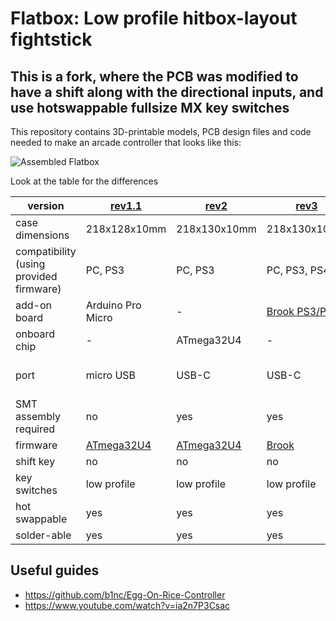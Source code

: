 # Flatbox: Low profile hitbox-layout fightstick
## This is a fork, where the PCB was modified to have a shift along with the directional inputs, and use hotswappable fullsize MX key switches

This repository contains 3D-printable models, PCB design files and code needed to make an arcade controller that looks like this:

![Assembled Flatbox](hardware-rev2/images/Flatbox-rev2b-finished-product.jpg)

Look at the table for the differences

version | [rev1.1](hardware-rev1.1) | [rev2](hardware-rev2) | [rev3](hardware-rev3) | [rev4](hardware-rev4) | [shift](hardware-shift-rev2)
------- | ------------------------- | --------------------- | --------------------- | --------------------- | ----
case dimensions | 218x128x10mm | 218x130x10mm | 218x130x10mm | 218x130x10mm | 227.14x120x?mm
compatibility (using provided firmware) | PC, PS3 | PC, PS3 | PC, PS3, PS4 | PC, PS3 | PC, PS3
add-on board | Arduino Pro Micro | - | [Brook PS3/PS4](https://www.brookaccessory.com/detail/58690501/) | - | Arduino Pro Micro
onboard chip | - | ATmega32U4 | - | RP2040 | - 
port | micro USB | USB-C | USB-C | USB-C | USB-C (there are pro micros with usb c)
SMT assembly required | no | yes | yes | yes | no
firmware | [ATmega32U4](firmware-atmega32u4) | [ATmega32U4](firmware-atmega32u4) | [Brook](https://www.brookaccessory.com/download/PS3/) | [RP2040](firmware-rp2040) | [ATmega32U4](firmware-atmega32u4)
shift key | no | no | no | no | ***yes!***
key switches | low profile | low profile | low profile | low profile | ***normal MX***
hot swappable | yes | yes | yes | yes | yes
solder-able | yes | yes | yes | yes | no

## Useful guides
- https://github.com/b1nc/Egg-On-Rice-Controller
- https://www.youtube.com/watch?v=ia2n7P3Csac
